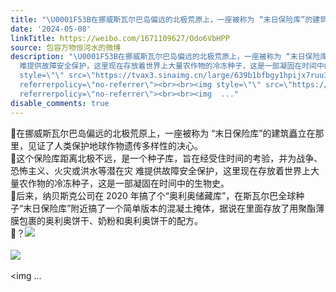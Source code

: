 ```yaml
---
title: "\U0001F53B在挪威斯瓦尔巴岛偏远的北极荒原上，一座被称为 “末日保险库”的建筑矗立在那里，见证了人类保护地球作物遗传多样性的决心。\U0001F53B这个保险库距离北极不远，..."
date: '2024-05-08'
linkTitle: https://weibo.com/1671109627/Odo6VbHPP
source: 包容万物恒河水的微博
description: "\U0001F53B在挪威斯瓦尔巴岛偏远的北极荒原上，一座被称为 “末日保险库”的建筑矗立在那里，见证了人类保护地球作物遗传多样性的决心。<br>\U0001F53B这个保险库距离北极不远，是一个种子库，旨在经受住时间的考验，并为战争、恐怖主义、火灾或洪水等潜在灾
  难提供故障安全保护，这里现在存放着世界上大量农作物的冷冻种子，这是一部凝固在时间中的生物史。<br>\U0001F53B后来，纳贝斯克公司在 2020 年搞了个“奥利奥储藏库”，在斯瓦尔巴全球种子“末日保险库”附近搞了一个简单版本的混凝土掩体，据说在里面存放了用聚酯薄膜包裹的奥利奥饼干、奶粉和奥利奥饼干的配方。<br>\U0001F53B？<img
  style=\"\" src=\"https://tvax3.sinaimg.cn/large/639b1bfbgy1hpijx7ruu3j20xc0ls0un.jpg\"
  referrerpolicy=\"no-referrer\"><br><br><img style=\"\" src=\"https://tvax2.sinaimg.cn/large/639b1bfbgy1hpijx8ltmvj20l40a90ym.jpg\"
  referrerpolicy=\"no-referrer\"><br><br><img  ..."
disable_comments: true
---
```

🔻在挪威斯瓦尔巴岛偏远的北极荒原上，一座被称为 “末日保险库”的建筑矗立在那里，见证了人类保护地球作物遗传多样性的决心。<br>🔻这个保险库距离北极不远，是一个种子库，旨在经受住时间的考验，并为战争、恐怖主义、火灾或洪水等潜在灾 难提供故障安全保护，这里现在存放着世界上大量农作物的冷冻种子，这是一部凝固在时间中的生物史。<br>🔻后来，纳贝斯克公司在 2020 年搞了个“奥利奥储藏库”，在斯瓦尔巴全球种子“末日保险库”附近搞了一个简单版本的混凝土掩体，据说在里面存放了用聚酯薄膜包裹的奥利奥饼干、奶粉和奥利奥饼干的配方。<br>🔻？<img style="" src="https://tvax3.sinaimg.cn/large/639b1bfbgy1hpijx7ruu3j20xc0ls0un.jpg" referrerpolicy="no-referrer"><br><br><img style="" src="https://tvax2.sinaimg.cn/large/639b1bfbgy1hpijx8ltmvj20l40a90ym.jpg" referrerpolicy="no-referrer"><br><br><img  ...